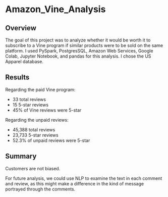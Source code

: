 # Amazon_Vine_Analysis

## Overview

The goal of this project was to analyze whether it would be worth it to subscribe to a Vine program if similar products were to be sold on the same platform. I used PySpark, PostgresSQL, Amazon Web Services, Google Colab, Jupyter Notebook, and pandas for this analysis. I chose the US Apparel database.


## Results

Regarding the paid Vine program:

* 33 total reviews
* 15 5-star reviews
* 45% of Vine reviews were 5-star


Regarding the unpaid reviews:

* 45,388 total reviews
* 23,733 5-star reviews
* 52.3% of unpaid reviews were 5-star


## Summary

Customers are not biased.

For future analysis, we could use NLP to examine the text in each comment and review, as this might make a difference in the kind of message portrayed through the comments.
